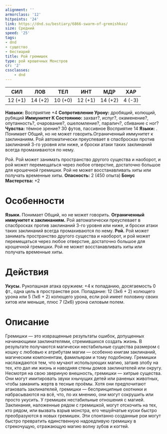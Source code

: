 ```yaml
---
alignment: ''
armorclass: '12'
hitpoints: '24'
link: https://dnd.su/bestiary/6866-swarm-of-gremishkas/
size: Средний
speed: '25'
tags:
- dnd
- существо
- бестиарий
title: Рой гремишек
type: рой крошечных Монстров
cr: '2'
cssclasses:
    - dnd
---
```



| СИЛ | ЛОВ | ТЕЛ | ИНТ | МДР | ХАР |
|---|---|---|---|---|---|
| 12 (+1) | 14 (+2) | 10 (+0) | 12 (+1) | 14 (+2) | 4 (-3) |
**Навыки:** Восприятие +4
**Сопротивление Урону:** дробящий, колющий, рубящий
**Иммунитет К Состоянию:** захват?, испуг?, окаменение?, опутанность?, очарование?, ошеломление?, паралич?, сбивание с ног?
**Чувства:** тёмное зрение? 30 футов, пассивное Восприятие 14
**Языки:** . Понимает Общий, но не может говорить.Ограниченный иммунитет к заклинаниям. Рой автоматически преуспевает в спасбросках против заклинаний 3-го уровня или ниже, и броски атаки таких заклинаний всегда промахиваются по нему.

Рой. Рой может занимать пространство другого существа и наоборот, и рой может перемещаться через любое отверстие, достаточно большое для крошечной гремишки. Рой не может восстанавливать хиты или получать временные хиты.
**Опасность:** 2 (450 опыта)
**Бонус Мастерства:** +2


# Особенности
**Языки.** Понимает Общий, но не может говорить.
**Ограниченный иммунитет к заклинаниям.** Рой автоматически преуспевает в спасбросках против заклинаний 3-го уровня или ниже, и броски атаки таких заклинаний всегда промахиваются по нему.
**Рой.** Рой может занимать пространство другого существа и наоборот, и рой может перемещаться через любое отверстие, достаточно большое для крошечной гремишки. Рой не может восстанавливать хиты или получать временные хиты.


# Действия
**Укусы.** Рукопашная атака оружием: +4 к попаданию, досягаемость 0 фт., одна цель в пространстве роя. Попадание: 12 (3к6 + 2) колющего урона или 5 (1к6 + 2) колющего урона, если рой имеет половину своих хитов или меньше, плюс 7 (2к6) урона силовым полем.


# Описание
Гремишки — это извращенные результаты ошибок, допущенных начинающими заклинателями, стремившихся создать жизнь. В результате получаются магически нестабильные существа размером с кошку с любовью к атрибутам магии — особенно книгам заклинаний, магическим компонентам, фамильярам и тому подобному. Гремишки наслаждаются тем, что мучают использующих магию, затаив злобу на тех, кто дал им жизнь и наводняя стены домов заклинателей или округу. Несмотря на свою звериную внешность, гремишки — хитрые существа. Они могут имитировать звуки хнычущих детей или раненых животных, чтобы заманить жертв в тесные проёмы. Хотя они предпочитают атаковать заклинателей, гремишки — беспринципные охотники и набрасываются на всё, что, по их мнению, они могут сокрушить или просто укусить. У гремишек нестабильные отношения с магией. Заклинания, наложенные рядом с гремишкой, могут отскочить на тех, кто рядом, или вызвать взрыв монстра, его чешуйчатые куски быстро преобразуются в новых гремишек. Эти спонтанно созданные рои могут быстро превратить единственную надоедливую гремишку в стрекочущую, отражающую магию волну зубов и когтей.